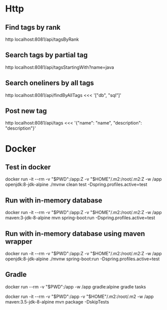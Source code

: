 # Http
## Find tags by rank
http localhost:8081/api/tagsByRank

## Search tags by partial tag
http localhost:8081/api/tagsStartingWith?name=java

## Search oneliners by all tags
http localhost:8081/api/findByAllTags <<< '["db", "sql"]'

## Post new tag
http localhost:8081/api/tags <<< '{"name": "name", "description": "description"}'

# Docker
## Test in docker
docker run -it --rm -v "$PWD":/app:Z -v "$HOME"/.m2:/root/.m2:Z -w /app openjdk:8-jdk-alpine ./mvnw clean test -Dspring.profiles.active=test

## Run with in-memory database
docker run -it --rm -v "$PWD":/app:Z -v "$HOME"/.m2:/root/.m2:Z -w /app maven:3-jdk-8-alpine mvn spring-boot:run -Dspring.profiles.active=test

## Run with in-memory database using maven wrapper
docker run -it --rm -v "$PWD":/app:Z -v "$HOME"/.m2:/root/.m2:Z -w /app openjdk:8-jdk-alpine ./mvnw spring-boot:run -Dspring.profiles.active=test

## Gradle
docker run --rm -v "$PWD":/app -w /app gradle:alpine gradle tasks



docker run -it --rm -v "$PWD":/app -v "$HOME"/.m2:/root/.m2 -w /app maven:3.5-jdk-8-alpine mvn package -DskipTests 

